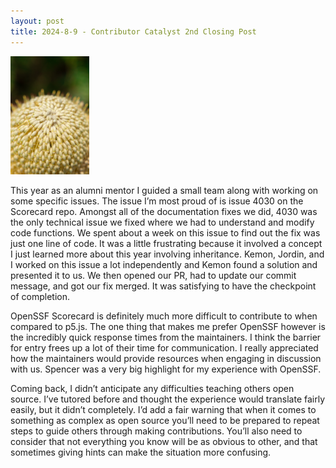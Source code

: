 ```yaml
---
layout: post
title: 2024-8-9 - Contributor Catalyst 2nd Closing Post
---
```


<img src="/images/Starred (3453).jpg" width="25%"/>

This year as an alumni mentor I guided a small team along with working on some specific issues. The issue I’m most proud of is issue 4030 on the Scorecard repo. Amongst all of the documentation fixes we did, 4030 was the only technical issue we fixed where we had to understand and modify code functions. We spent about a week on this issue to find out the fix was just one line of code. It was a little frustrating because it involved a concept I just learned more about this year involving inheritance. Kemon, Jordin, and I worked on this issue a lot independently and Kemon found a solution and presented it to us. We then opened our PR, had to update our commit message, and got our fix merged. It was satisfying to have the checkpoint of completion.

OpenSSF Scorecard is definitely much more difficult to contribute to when compared to p5.js. The one thing that makes me prefer OpenSSF however is the incredibly quick response times from the maintainers. I think the barrier for entry frees up a lot of their time for communication. I really appreciated how the maintainers would provide resources when engaging in discussion with us. Spencer was a very big highlight for my experience with OpenSSF.

Coming back, I didn’t anticipate any difficulties teaching others open source. I’ve tutored before and thought the experience would translate fairly easily, but it didn’t completely. I’d add a fair warning that when it comes to something as complex as open source you’ll need to be prepared to repeat steps to guide others through making contributions. You’ll also need to consider that not everything you know will be as obvious to other, and that sometimes giving hints can make the situation more confusing. 

